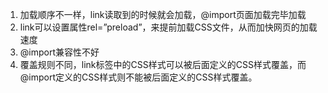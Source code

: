 1. 加载顺序不一样，link读取到的时候就会加载，@import页面加载完毕加载
2. link可以设置属性rel=”preload”，来提前加载CSS文件，从而加快网页的加载速度
3. @import兼容性不好
4. 覆盖规则不同，link标签中的CSS样式可以被后面定义的CSS样式覆盖，而@import定义的CSS样式则不能被后面定义的CSS样式覆盖。